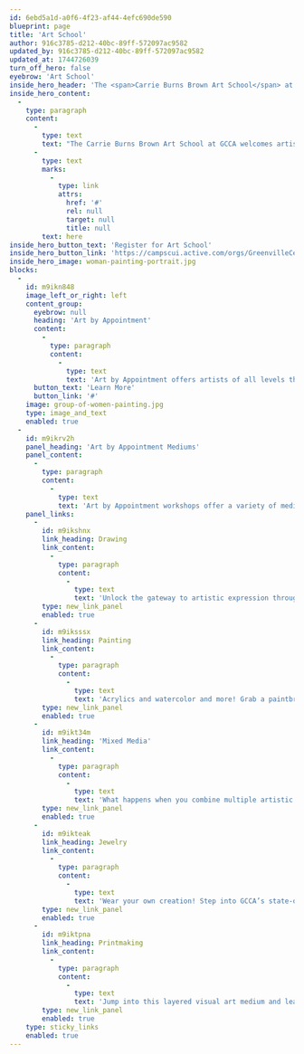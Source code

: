 ```yaml
---
id: 6ebd5a1d-a0f6-4f23-af44-4efc690de590
blueprint: page
title: 'Art School'
author: 916c3785-d212-40bc-89ff-572097ac9582
updated_by: 916c3785-d212-40bc-89ff-572097ac9582
updated_at: 1744726039
turn_off_hero: false
eyebrow: 'Art School'
inside_hero_header: 'The <span>Carrie Burns Brown Art School</span> at GCCA'
inside_hero_content:
  -
    type: paragraph
    content:
      -
        type: text
        text: "The Carrie Burns Brown Art School at GCCA welcomes artists of all levels to elevate their craft with dynamic, hands-on classes and workshops. Guided by expert teaching artists from the Upstate and Southeast, you'll explore a variety of mediums—including drawing, painting, fiber arts, printmaking, jewelry, photography, and more. Ignite your creativity and refine your skills in an inspiring, professional setting! Register below and review our registration policies "
      -
        type: text
        marks:
          -
            type: link
            attrs:
              href: '#'
              rel: null
              target: null
              title: null
        text: here
inside_hero_button_text: 'Register for Art School'
inside_hero_button_link: 'https://campscui.active.com/orgs/GreenvilleCenterforCreativeArts?orglink=camps-registration&e4q=c62733de-6279-401e-abb6-bb37d976ae68&e4p=91c9e4b9-9b96-432e-99de-5c98d795b0fb&e4ts=1744725302&e4c=active&e4e=snlvcmpscui00001load&e4rt=Safetynet&e4h=2806cbb3db5b15361e2dac0b7dc7ae1c'
inside_hero_image: woman-painting-portrait.jpg
blocks:
  -
    id: m9ikn848
    image_left_or_right: left
    content_group:
      eyebrow: null
      heading: 'Art by Appointment'
      content:
        -
          type: paragraph
          content:
            -
              type: text
              text: 'Art by Appointment offers artists of all levels the opportunity for private, customized, art experiences for you and up to 15 friends and family. These experiences are perfect for birthday parties, corporate outings, team building activities and more!'
      button_text: 'Learn More'
      button_link: '#'
    image: group-of-women-painting.jpg
    type: image_and_text
    enabled: true
  -
    id: m9ikrv2h
    panel_heading: 'Art by Appointment Mediums'
    panel_content:
      -
        type: paragraph
        content:
          -
            type: text
            text: 'Art by Appointment workshops offer a variety of mediums for exploration.'
    panel_links:
      -
        id: m9ikshnx
        link_heading: Drawing
        link_content:
          -
            type: paragraph
            content:
              -
                type: text
                text: 'Unlock the gateway to artistic expression through the fundamental skill of drawing! GCCA’s drawing instructors will lead you through the basics of shading and perspective and more!'
        type: new_link_panel
        enabled: true
      -
        id: m9iksssx
        link_heading: Painting
        link_content:
          -
            type: paragraph
            content:
              -
                type: text
                text: 'Acrylics and watercolor and more! Grab a paintbrush and join GCCA’s instructors for a private step-by-step art experience!'
        type: new_link_panel
        enabled: true
      -
        id: m9ikt34m
        link_heading: 'Mixed Media'
        link_content:
          -
            type: paragraph
            content:
              -
                type: text
                text: 'What happens when you combine multiple artistic mediums into one project? Follow GCCA’s instructors in an exploration of all visual mediums in this engaging workshop!'
        type: new_link_panel
        enabled: true
      -
        id: m9ikteak
        link_heading: Jewelry
        link_content:
          -
            type: paragraph
            content:
              -
                type: text
                text: 'Wear your own creation! Step into GCCA’s state-of-the-art jewelry studio and try your hand at jewelry making!'
        type: new_link_panel
        enabled: true
      -
        id: m9iktpna
        link_heading: Printmaking
        link_content:
          -
            type: paragraph
            content:
              -
                type: text
                text: 'Jump into this layered visual art medium and learn to create your own prints! GCCA’s instructors will lead you step by step through this engaging art form in the printmaking studio at GCCA!'
        type: new_link_panel
        enabled: true
    type: sticky_links
    enabled: true
---
```

